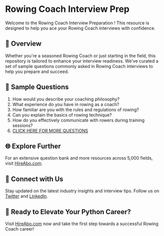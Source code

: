 # Rowing Coach Interview Prep

Welcome to the Rowing Coach Interview Preparation ! This resource is designed to help you ace your Rowing Coach interviews with confidence.

## 🚀 Overview

Whether you're a seasoned Rowing Coach or just starting in the field, this repository is tailored to enhance your interview readiness. We've curated a set of sample questions commonly asked in Rowing Coach interviews to help you prepare and succeed.

## 📝 Sample Questions

1. How would you describe your coaching philosophy?
2. What experience do you have in rowing as a coach?
3. How familiar are you with the rules and regulations of rowing?
4. Can you explain the basics of rowing technique?
5. How do you effectively communicate with rowers during training sessions?
6. [CLICK HERE FOR MORE QUESTIONS](https://hireabo.com/job/15_0_25/Rowing%20Coach)

## 🌐 Explore Further

For an extensive question bank and more resources across 5,000 fields, visit [HireAbo.com](https://www.hireabo.com).

## 📱 Connect with Us

Stay updated on the latest industry insights and interview tips. Follow us on [Twitter](https://twitter.com/hireabo) and [LinkedIn](https://www.linkedin.com/in/hire-abo-3609972a8/).

## 🚀 Ready to Elevate Your Python Career?

Visit [HireAbo.com](https://www.hireabo.com) now and take the first step towards a successful Rowing Coach career!